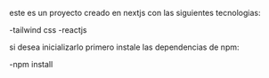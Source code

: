 
este es un proyecto creado en nextjs con las siguientes tecnologias:

-tailwind css
-reactjs

si desea inicializarlo primero instale las dependencias de npm:

-npm install
